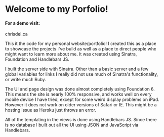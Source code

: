 <H1>Welcome to my Porfolio!</h1>

<h4> For a demo visit: </h4>

chrisdel.ca

This it the code for my personal website/portfolio! I created this as a place to showcase the projects I've build as well as a place to direct people who might want to learn more about me. It was created using Sinatra, Foundation and Handlebars JS.

I built the server side with Sinatra. Other than a basic server and a few global variables for links I really did not use much of Sinatra's functionality, or write much Ruby.

The UI and page design was done almost completely using Foundation 6. This means the site is nearly 100% responsive, and works well on every mobile device I have tried, except for some weird display problems on iPad. However it does not work on older versions of Safari or IE. This might be a hosting issue as Heroku just throws an error.

All of the templating in the views is done using Handlebars JS. Since there is no database I built out all the UI using JSON and JavaScript via Handlebars.
